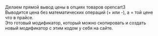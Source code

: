 Делаем прямой вывод цены в опциях товаров opencart3  
Выводится цена без математических операций (+ или -), а = той цене что в прайсе.  
Это готовый модификатор, который можно скопировать и создать новый модификатор с этим кодом у себя на сайте.  
